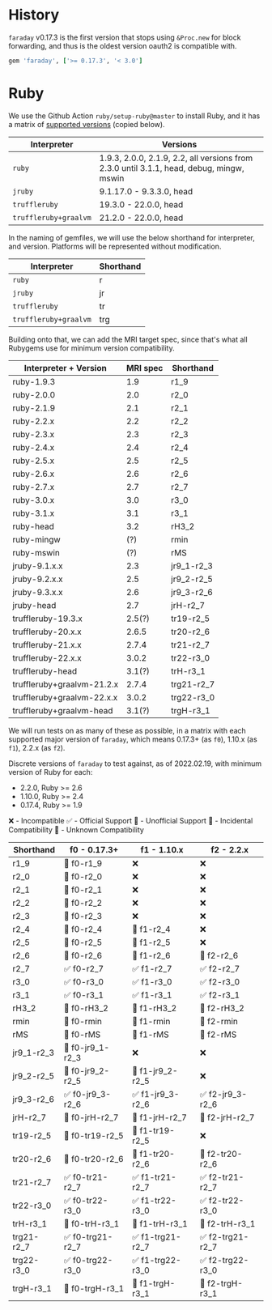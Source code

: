 # History

`faraday` v0.17.3 is the first version that stops using `&Proc.new` for block forwarding,
   and thus is the oldest version oauth2 is compatible with.

```ruby
gem 'faraday', ['>= 0.17.3', '< 3.0']
```

# Ruby

We use the Github Action `ruby/setup-ruby@master` to install Ruby, and it has a matrix of
[supported versions](https://github.com/ruby/setup-ruby/blob/master/README.md#supported-versions) (copied below).

| Interpreter           | Versions                                                                                 |
|-----------------------|------------------------------------------------------------------------------------------|
| `ruby`                | 1.9.3, 2.0.0, 2.1.9, 2.2, all versions from 2.3.0 until 3.1.1, head, debug, mingw, mswin |
| `jruby`               | 9.1.17.0 - 9.3.3.0, head                                                                 |
| `truffleruby`         | 19.3.0 - 22.0.0, head                                                                    |
| `truffleruby+graalvm` | 21.2.0 - 22.0.0, head                                                                    |

In the naming of gemfiles, we will use the below shorthand for interpreter,
and version. Platforms will be represented without modification.

| Interpreter           | Shorthand |
|-----------------------|-----------|
| `ruby`                | r         |
| `jruby`               | jr        |
| `truffleruby`         | tr        |
| `truffleruby+graalvm` | trg       |

Building onto that, we can add the MRI target spec,
since that's what all Rubygems use for minimum version compatibility.

| Interpreter + Version      | MRI spec | Shorthand  |
|----------------------------|----------|------------|
| ruby-1.9.3                 | 1.9      | r1_9       |
| ruby-2.0.0                 | 2.0      | r2_0       |
| ruby-2.1.9                 | 2.1      | r2_1       |
| ruby-2.2.x                 | 2.2      | r2_2       |
| ruby-2.3.x                 | 2.3      | r2_3       |
| ruby-2.4.x                 | 2.4      | r2_4       |
| ruby-2.5.x                 | 2.5      | r2_5       |
| ruby-2.6.x                 | 2.6      | r2_6       |
| ruby-2.7.x                 | 2.7      | r2_7       |
| ruby-3.0.x                 | 3.0      | r3_0       |
| ruby-3.1.x                 | 3.1      | r3_1       |
| ruby-head                  | 3.2      | rH3_2      |
| ruby-mingw                 | (?)      | rmin       |
| ruby-mswin                 | (?)      | rMS        |
| jruby-9.1.x.x              | 2.3      | jr9_1-r2_3 |
| jruby-9.2.x.x              | 2.5      | jr9_2-r2_5 |
| jruby-9.3.x.x              | 2.6      | jr9_3-r2_6 |
| jruby-head                 | 2.7      | jrH-r2_7   |
| truffleruby-19.3.x         | 2.5(?)   | tr19-r2_5  |
| truffleruby-20.x.x         | 2.6.5    | tr20-r2_6  |
| truffleruby-21.x.x         | 2.7.4    | tr21-r2_7  |
| truffleruby-22.x.x         | 3.0.2    | tr22-r3_0  |
| truffleruby-head           | 3.1(?)   | trH-r3_1   |
| truffleruby+graalvm-21.2.x | 2.7.4    | trg21-r2_7 |
| truffleruby+graalvm-22.x.x | 3.0.2    | trg22-r3_0 |
| truffleruby+graalvm-head   | 3.1(?)   | trgH-r3_1  |

We will run tests on as many of these as possible, in a matrix with each supported major version of `faraday`,
which means 0.17.3+ (as `f0`), 1.10.x (as `f1`), 2.2.x (as `f2`).

Discrete versions of `faraday` to test against, as of 2022.02.19, with minimum version of Ruby for each:

* 2.2.0, Ruby >= 2.6
* 1.10.0, Ruby >= 2.4
* 0.17.4, Ruby >= 1.9

❌ - Incompatible
✅ - Official Support
🚧 - Unofficial Support
🤡 - Incidental Compatibility
🙈 - Unknown Compatibility

| Shorthand  | f0 - 0.17.3+     | f1 - 1.10.x      | f2 - 2.2.x      |
|------------|------------------|------------------|-----------------|
| r1_9       | 🤡 f0-r1_9       | ❌                | ❌               |
| r2_0       | 🤡 f0-r2_0       | ❌                | ❌               |
| r2_1       | 🤡 f0-r2_1       | ❌                | ❌               |
| r2_2       | 🤡 f0-r2_2       | ❌                | ❌               |
| r2_3       | 🚧 f0-r2_3       | ❌                | ❌               |
| r2_4       | 🚧 f0-r2_4       | 🚧 f1-r2_4       | ❌               |
| r2_5       | 🚧 f0-r2_5       | 🚧 f1-r2_5       | ❌               |
| r2_6       | 🚧 f0-r2_6       | 🚧 f1-r2_6       | 🚧 f2-r2_6      |
| r2_7       | ✅ f0-r2_7        | ✅ f1-r2_7        | ✅ f2-r2_7       |
| r3_0       | ✅ f0-r3_0        | ✅ f1-r3_0        | ✅ f2-r3_0       |
| r3_1       | ✅ f0-r3_1        | ✅ f1-r3_1        | ✅ f2-r3_1       |
| rH3_2      | 🚧 f0-rH3_2      | 🚧 f1-rH3_2      | 🚧 f2-rH3_2     |
| rmin       | 🙈 f0-rmin       | 🙈 f1-rmin       | 🙈 f2-rmin      |
| rMS        | 🙈 f0-rMS        | 🙈 f1-rMS        | 🙈 f2-rMS       |
| jr9_1-r2_3 | 🚧 f0-jr9_1-r2_3 | ❌                | ❌               |
| jr9_2-r2_5 | 🚧 f0-jr9_2-r2_5 | 🚧 f1-jr9_2-r2_5 | ❌               |
| jr9_3-r2_6 | ✅ f0-jr9_3-r2_6  | ✅ f1-jr9_3-r2_6  | ✅ f2-jr9_3-r2_6 |
| jrH-r2_7   | 🚧 f0-jrH-r2_7    | 🚧 f1-jrH-r2_7    | 🚧 f2-jrH-r2_7   |
| tr19-r2_5  | 🚧 f0-tr19-r2_5  | 🚧 f1-tr19-r2_5  | ❌               |
| tr20-r2_6  | 🚧 f0-tr20-r2_6  | 🚧 f1-tr20-r2_6  | 🚧 f2-tr20-r2_6 |
| tr21-r2_7  | ✅ f0-tr21-r2_7   | ✅ f1-tr21-r2_7   | ✅ f2-tr21-r2_7  |
| tr22-r3_0  | ✅ f0-tr22-r3_0   | ✅ f1-tr22-r3_0   | ✅ f2-tr22-r3_0  |
| trH-r3_1   | 🚧 f0-trH-r3_1   | 🚧 f1-trH-r3_1   | 🚧 f2-trH-r3_1  |
| trg21-r2_7 | ✅ f0-trg21-r2_7  | ✅ f1-trg21-r2_7  | ✅ f2-trg21-r2_7 |
| trg22-r3_0 | ✅ f0-trg22-r3_0  | ✅ f1-trg22-r3_0  | ✅ f2-trg22-r3_0 |
| trgH-r3_1  | 🚧 f0-trgH-r3_1  | 🚧 f1-trgH-r3_1  | 🚧 f2-trgH-r3_1 |

